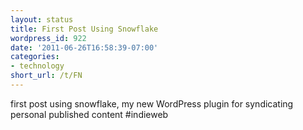 ```yaml
---
layout: status
title: First Post Using Snowflake
wordpress_id: 922
date: '2011-06-26T16:58:39-07:00'
categories:
- technology
short_url: /t/FN
---
```

first post using snowflake, my new WordPress plugin for syndicating personal published content #indieweb
